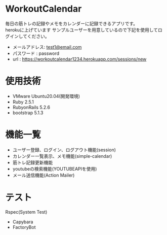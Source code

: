 # WorkoutCalendar
毎日の筋トレの記録やメモをカレンダーに記録できるアプリです。<br>
herokuに上げています
サンプルユーザーを用意しているので下記を使用してログインしてください。
- メールアドレス: test1@email.com
- パスワード    : password
- url           : https://workoutcalendar1234.herokuapp.com/sessions/new
# 使用技術
- VMware Ubuntu20.04(開発環境)
- Ruby 2.5.1
- RubyonRails 5.2.6
- bootstrap 5.1.3
# 機能一覧
- ユーザー登録、ログイン、ログアウト機能(session)
- カレンダー一覧表示、メモ機能(simple-calendar)
- 筋トレ記録更新機能
- youtubeの検索機能(YOUTUBEAPIを使用)
- メール送信機能(Action Mailer)
# テスト
Rspec(System Test)
- Capybara
- FactoryBot
